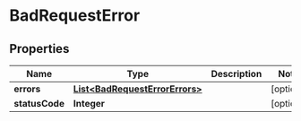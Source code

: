 

# BadRequestError


## Properties

| Name | Type | Description | Notes |
|------------ | ------------- | ------------- | -------------|
|**errors** | [**List&lt;BadRequestErrorErrors&gt;**](BadRequestErrorErrors.md) |  |  [optional] |
|**statusCode** | **Integer** |  |  [optional] |



